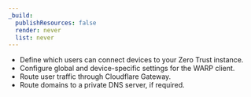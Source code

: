```yaml
---
_build:
  publishResources: false
  render: never
  list: never
---
```


- Define which users can connect devices to your Zero Trust instance.
- Configure global and device-specific settings for the WARP client.
- Route user traffic through Cloudflare Gateway.
- Route domains to a private DNS server, if required.
